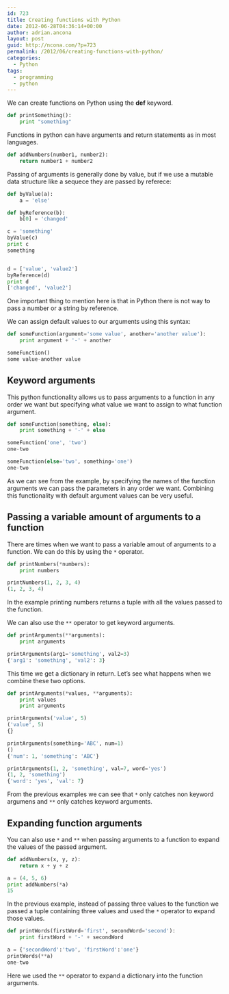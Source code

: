 ```yaml
---
id: 723
title: Creating functions with Python
date: 2012-06-28T04:36:14+00:00
author: adrian.ancona
layout: post
guid: http://ncona.com/?p=723
permalink: /2012/06/creating-functions-with-python/
categories:
  - Python
tags:
  - programming
  - python
---
```

We can create functions on Python using the **def** keyword.

```python
def printSomething():
    print "something"
```

Functions in python can have arguments and return statements as in most languages.

```python
def addNumbers(number1, number2):
    return number1 + number2
```

<!--more-->

Passing of arguments is generally done by value, but if we use a mutable data structure like a sequece they are passed by referece:

```python
def byValue(a):
    a = 'else'

def byReference(b):
    b[0] = 'changed'

c = 'something'
byValue(c)
print c
something


d = ['value', 'value2']
byReference(d)
print d
['changed', 'value2']
```

One important thing to mention here is that in Python there is not way to pass a number or a string by reference.

We can assign default values to our arguments using this syntax:

```python
def someFunction(argument='some value', another='another value'):
    print argument + '-' + another

someFunction()
some value-another value
```

## Keyword arguments

This python functionality allows us to pass arguments to a function in any order we want but specifying what value we want to assign to what function argument.

```python
def someFunction(something, else):
    print something + '-' + else

someFunction('one', 'two')
one-two

someFunction(else='two', something='one')
one-two
```

As we can see from the example, by specifying the names of the function arguments we can pass the parameters in any order we want. Combining this functionality with default argument values can be very useful.

## Passing a variable amount of arguments to a function

There are times when we want to pass a variable amout of arguments to a function. We can do this by using the `*` operator.

```python
def printNumbers(*numbers):
    print numbers

printNumbers(1, 2, 3, 4)
(1, 2, 3, 4)
```

In the example printing numbers returns a tuple with all the values passed to the function.

We can also use the `**` operator to get keyword arguments.

```python
def printArguments(**arguments):
    print arguments

printArguments(arg1='something', val2=3)
{'arg1': 'something', 'val2': 3}
```

This time we get a dictionary in return. Let&#8217;s see what happens when we combine these two options.

```python
def printArguments(*values, **arguments):
    print values
    print arguments

printArguments('value', 5)
('value', 5)
{}

printArguments(something='ABC', num=1)
()
{'num': 1, 'something': 'ABC'}

printArguments(1, 2, 'something', val=7, word='yes')
(1, 2, 'something')
{'word': 'yes', 'val': 7}
```

From the previous examples we can see that `*` only catches non keyword argumens and `**` only catches keyword arguments.

## Expanding function arguments

You can also use `*` and `**` when passing arguments to a function to expand the values of the passed argument.

```python
def addNumbers(x, y, z):
    return x + y + z

a = (4, 5, 6)
print addNumbers(*a)
15
```

In the previous example, instead of passing three values to the function we passed a tuple containing three values and used the `*` operator to expand those values.

```python
def printWords(firstWord='first', secondWord='second'):
    print firstWord + '-' + secondWord

a = {'secondWord':'two', 'firstWord':'one'}
printWords(**a)
one-two
```

Here we used the `**` operator to expand a dictionary into the function arguments.
